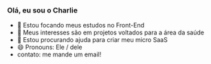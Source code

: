 ### Olá, eu sou o Charlie
- 🌱 Estou focando meus estudos no Front-End
- 👯 Meus interesses são em projetos voltados para a área da saúde
- 🤔 Estou procurando ajuda para criar meu micro SaaS
- 😄 Pronouns: Ele / dele
- contato: me mande um email!
